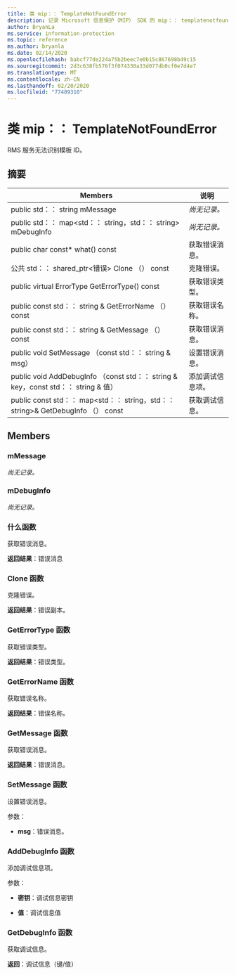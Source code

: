 ```yaml
---
title: 类 mip：： TemplateNotFoundError
description: 记录 Microsoft 信息保护（MIP） SDK 的 mip：： templatenotfounderror 类。
author: BryanLa
ms.service: information-protection
ms.topic: reference
ms.author: bryanla
ms.date: 02/14/2020
ms.openlocfilehash: babcf77de224a75b2beec7e0b15c867698b49c15
ms.sourcegitcommit: 2d3c638fb576f3f074330a33d077db0cf0e7d4e7
ms.translationtype: MT
ms.contentlocale: zh-CN
ms.lasthandoff: 02/20/2020
ms.locfileid: "77489310"
---
```

# <a name="class-miptemplatenotfounderror"></a>类 mip：： TemplateNotFoundError 
RMS 服务无法识别模板 ID。
  
## <a name="summary"></a>摘要
 Members                        | 说明                                
--------------------------------|---------------------------------------------
public std：： string mMessage  | _尚无记录。_
public std：： map\<std：： string，std：： string\> mDebugInfo  | _尚无记录。_
public char const* what() const  |  获取错误消息。
公共 std：： shared_ptr\<错误\> Clone （） const  |  克隆错误。
public virtual ErrorType GetErrorType() const  |  获取错误类型。
public const std：： string & GetErrorName （） const  |  获取错误名称。
public const std：： string & GetMessage （） const  |  获取错误消息。
public void SetMessage （const std：： string & msg）  |  设置错误消息。
public void AddDebugInfo （const std：： string & key，const std：： string & 值）  |  添加调试信息项。
public const std：： map\<std：： string，std：： string\>& GetDebugInfo （） const  |  获取调试信息。
  
## <a name="members"></a>Members
  
### <a name="mmessage"></a>mMessage
_尚无记录。_

  
### <a name="mdebuginfo"></a>mDebugInfo
_尚无记录。_

  
### <a name="what-function"></a>什么函数
获取错误消息。

  
**返回结果**：错误消息
  
### <a name="clone-function"></a>Clone 函数
克隆错误。

  
**返回结果**：错误副本。
  
### <a name="geterrortype-function"></a>GetErrorType 函数
获取错误类型。

  
**返回结果**：错误类型。
  
### <a name="geterrorname-function"></a>GetErrorName 函数
获取错误名称。

  
**返回结果**：错误名称。
  
### <a name="getmessage-function"></a>GetMessage 函数
获取错误消息。

  
**返回结果**：错误消息。
  
### <a name="setmessage-function"></a>SetMessage 函数
设置错误消息。

参数：  
* **msg**：错误消息。


  
### <a name="adddebuginfo-function"></a>AddDebugInfo 函数
添加调试信息项。

参数：  
* **密钥**：调试信息密钥 


* **值**：调试信息值


  
### <a name="getdebuginfo-function"></a>GetDebugInfo 函数
获取调试信息。

  
**返回**：调试信息（键/值）